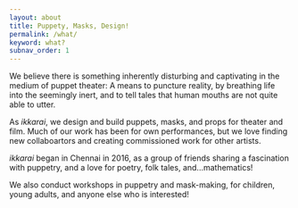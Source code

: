 ```yaml
---
layout: about
title: Puppety, Masks, Design!
permalink: /what/
keyword: what?
subnav_order: 1
---
```



We believe there is something inherently disturbing and captivating in the medium of puppet theater:  A means to puncture reality, by breathing life into the seemingly inert, and to tell tales that human mouths are not quite able to utter.


As <i>ikkarai</i>, we design and build puppets, masks, and props for theater and film.  Much of our work has been for own performances, but we love finding new collaboartors and creating commissioned work for other artists.


<i>ikkarai</i> began in Chennai in 2016, as a group of friends sharing a fascination with puppetry, and a love for poetry, folk tales, and...mathematics!

We also conduct workshops in puppetry and mask-making, for children, young adults, and anyone else who is interested!




